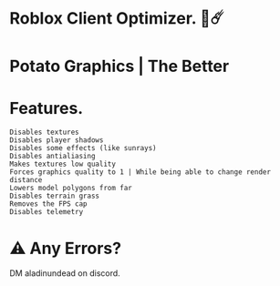 # Roblox Client Optimizer. 🌌☄️
# Potato Graphics | The Better
# Features.
```
Disables textures
Disables player shadows
Disables some effects (like sunrays)
Disables antialiasing
Makes textures low quality
Forces graphics quality to 1 | While being able to change render distance
Lowers model polygons from far
Disables terrain grass
Removes the FPS cap
Disables telemetry
```

# ⚠️ Any Errors?

DM aladinundead on discord.
